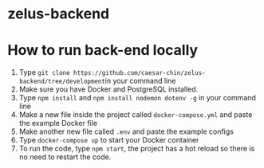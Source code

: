 # zelus-backend

# How to run back-end locally

1. Type ```git clone https://github.com/caesar-chin/zelus-backend/tree/development```in your command line
2. Make sure you have Docker and PostgreSQL installed.
3. Type ```npm install``` and ```npm install nodemon dotenv -g``` in your command line
5. Make a new file inside the project called ```docker-compose.yml``` and paste the example Docker file
6. Make another new file called ```.env``` and paste the example configs
7. Type ```docker-compose up``` to start your Docker container
8. To run the code, type ```npm start```, the project has a hot reload so there is no need to restart the code. 


